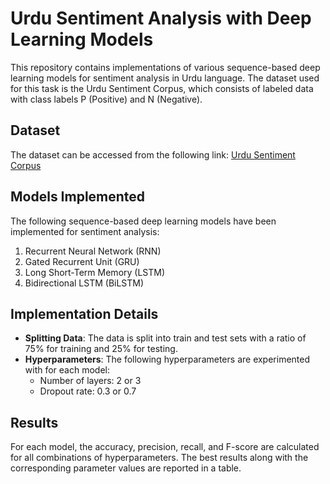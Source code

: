 # Urdu Sentiment Analysis with Deep Learning Models

This repository contains implementations of various sequence-based deep learning models for sentiment analysis in Urdu language. The dataset used for this task is the Urdu Sentiment Corpus, which consists of labeled data with class labels P (Positive) and N (Negative).

## Dataset
The dataset can be accessed from the following link:
[Urdu Sentiment Corpus](https://github.com/MuhammadYaseenKhan/Urdu-Sentiment-Corpus/blob/master/urdu-sentiment-corpus-v1.tsv)

## Models Implemented
The following sequence-based deep learning models have been implemented for sentiment analysis:
1. Recurrent Neural Network (RNN)
2. Gated Recurrent Unit (GRU)
3. Long Short-Term Memory (LSTM)
4. Bidirectional LSTM (BiLSTM)

## Implementation Details
- **Splitting Data**: The data is split into train and test sets with a ratio of 75% for training and 25% for testing.
- **Hyperparameters**: The following hyperparameters are experimented with for each model:
  - Number of layers: 2 or 3
  - Dropout rate: 0.3 or 0.7

## Results
For each model, the accuracy, precision, recall, and F-score are calculated for all combinations of hyperparameters. The best results along with the corresponding parameter values are reported in a table.


